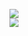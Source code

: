 [![](https://img.shields.io/badge/Made%20With-Github%20Spray-lightgrey.svg?style=for-the-badge&logo=github)](https://github.com/Annihil/github-spray#8101)  
[![](https://i.imgur.com/2DrTn0Z.gif)](https://github.com/Annihil/github-spray)